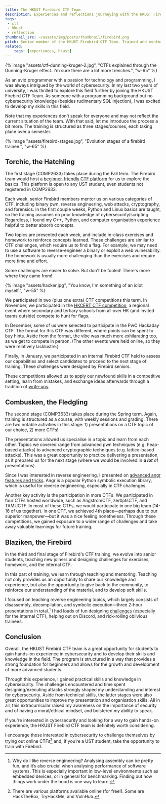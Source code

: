```yaml
---
title: The HKUST Firebird CTF Team
description: Experiences and reflections journeying with the HKUST Firebird CTF Team.
tags:
 - ctf
 - hkust
 - reflection
thumbnail_src: ~/assets/img/posts/thumbnail/firebird.png
pitch: Senior member of the HKUST Firebird CTF Team. Trained and mentoring new team members, remodularise project structure, and managing R&D projects.
related:
    tags: [experiences, hkust]
---
```


{% image "assets/ctf-dunning-kruger-2.jpg", "CTFs explained through the Dunning-Kruger effect. I'm sure there are a lot more trenches.", "w-65" %}


As an avid programmer with a passion for technology and programming, I was always intrigued by the world of cybersecurity. In my last two years of university, I was thrilled to explore this field further by joining the HKUST Firebird CTF Team. As someone with a programming background but no cybersecurity knowledge (besides rudimentary SQL injection), I was excited to develop my skills in this field.

Note that my experiences don’t speak for everyone and may not reflect the current situation of the team. With that said, let me introduce the process a bit more. The training is structured as three stages/courses, each taking place over a semester.

{% image "assets/firebird-stages.jpg", "Evolution stages of a firebird trainee.", "w-65" %}

## Torchic, the Hatchling

The first stage (COMP2633) takes place during the Fall term. The Firebird team would host a [beginner-friendly CTF platform](https://intro.firebird.sh/) for us to explore the basics. This platform is open to any UST student, even students not registered in COMP2633.

Each week, senior Firebird members mentor us on various categories of CTF, including binary pwn, reverse engineering, web attacks, cryptography, and forensics. In the first couple weeks, Python and Linux basics are taught, so the training assumes no prior knowledge of cybersecurity/scripting. Regardless, I found my C++, Python, and computer organisation experience helpful to better absorb concepts.

Two topics are presented each week, and include in-class exercises and homework to reinforce concepts learned. These challenges are similar to CTF challenges, which require us to find a flag. For example, we may need to use a software to reverse-engineer a binary or exploit a web vulnerability. The homework is usually more challenging than the exercises and require more time and effort.

Some challenges are easier to solve. But don't be fooled! There's more where they came from!

{% image "assets/hacker.jpg", "You know, I'm something of an idiot myself.", "w-55" %}

We participated in two (plus one extra) CTF competitions this term. In November, we participated in the [HKCERT CTF competition](https://www.hkcert.org/event/capture-the-flag-challenge-2021), a regional event where secondary and tertiary schools from all over HK (and invited teams outside) compete to hunt for flags.

In December, some of us were selected to participate in the PwC Hackaday CTF. The format for this CTF was different, where points can be spent to buy hints. Aside from the format, the vibe was much more exhilarating too, as we get to compete in person. (The other events were held online, so they were relatively lacklustre.)

Finally, in January, we participated in an internal Firebird CTF held to assess our capabilities and select candidates to proceed to the next stage of training. These challenges were designed by Firebird seniors.

These competitions allowed us to apply our newfound skills in a competitive setting, learn from mistakes, and exchange ideas afterwards through a tradition of [write-ups](/tags/writeup).

## Combusken, the Fledgling

The second stage (COMP3633) takes place during the Spring term. Again, training is structured as a course, with weekly sessions and grading. There are two notable activities in this stage: 1) presentations on a CTF topic of our choice, 2) more CTFs!

The presentations allowed us specialise in a topic and learn from each other. Topics we covered range from advanced pwn techniques (e.g. heap-based attacks) to advanced cryptographic techniques (e.g. lattice-based attacks). This was a great opportunity to practice delivering a presentation, as it prepared us for the next stage (where we would be involved in ***a lot*** of presentations).

Since I was interested in reverse engineering, I presented on [advanced angr features and tricks](https://github.com/TrebledJ/advanced-angr). Angr is a popular Python symbolic execution library, which is useful for reverse engineering, especially in CTF challenges.

Another key activity is the participation in more CTFs. We participated in four CTFs hosted worldwide, such as AngstromCTF, zer0ptsCTF, and TAMUCTF. In most of these CTFs, we would participate in one big team (14-16 of us together). In one CTF, we achieved 4th place—perhaps due to our superior manpower—but it was a nice feeling nonetheless. Through these competitions, we gained exposure to a wider range of challenges and take away valuable learnings for future training.

## Blaziken, the Firebird

In the third and final stage of Firebird's CTF training, we evolve into senior students, teaching new joiners and designing challenges for exercises, homework, and the internal CTF.

In this part of training, we learn through teaching and mentoring. Teaching not only provides us an opportunity to share our knowledge and experience, but also the opportunity to give back to the community, to reinforce our understanding of the material, and to develop soft skills.

I focused on teaching reverse engineering topics, which largely consists of disassembly, decompilation, and symbolic execution—three 2-hour presentations in total.[^meassembly] I had loads of fun designing [challenges](https://github.com/TrebledJ/USTSim) (especially for the internal CTF), helping out on Discord, and rick-rolling oblivious trainees.

[^meassembly]: Why do I like reverse engineering? Analysing assembly can be pretty fun, and it’s also crucial when analysing performance of software systems. This is especially important in low-level environments such as embedded devices, or in general for benchmarking. Finding out how things work under the hood is one way to learn.

## Conclusion

Overall, the HKUST Firebird CTF team is a great opportunity for students to gain hands-on experience in cybersecurity and to develop their skills and knowledge in the field. The program is structured in a way that provides a strong foundation for beginners and allows for the growth and development of more advanced students.

Through this experience, I gained practical skills and knowledge in cybersecurity. The challenges encountered and time spent designing/executing attacks strongly shaped my understanding and interest for cybersecurity. Aside from technical skills, the latter stages were also great opportunities to improve my presentation and organisation skills. All in all, this extracurricular raised my awareness on the importance of security and of having a moral/ethical mindset, and bolstered my ability to speak.

If you're interested in cybersecurity and looking for a way to gain hands-on experience, the HKUST Firebird CTF team is definitely worth considering.

I encourage those interested in cybersecurity to challenge themselves by trying out online CTFs[^ctf] and, if you’re a UST student, take the opportunity to train with Firebird.

[^ctf]: There are various platforms available online (for free!). Some are HackTheBox, TryHackMe, and VulnHub.